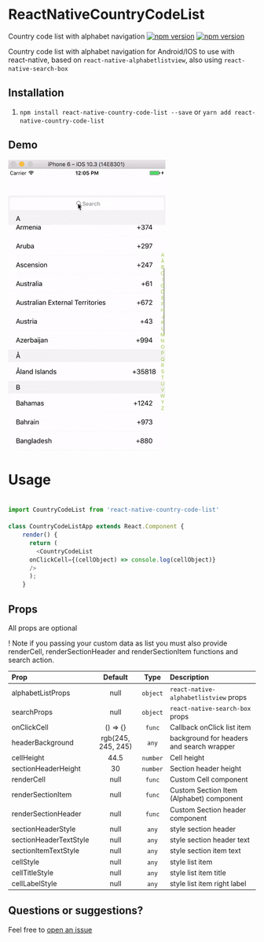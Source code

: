 # ReactNativeCountryCodeList
Country code list with alphabet navigation
[![npm version](http://img.shields.io/npm/v/react-native-country-code-list.svg?style=flat-square)](https://npmjs.org/package/react-native-country-code-list "View this project on npm")
[![npm version](http://img.shields.io/npm/dm/react-native-country-code-list.svg?style=flat-square)](https://npmjs.org/package/react-native-country-code-list "View this project on npm")

Country code list with alphabet navigation for Android/IOS to use with react-native,
based on `react-native-alphabetlistview`, also using `react-native-search-box`

## Installation
1. `npm install react-native-country-code-list --save` or
   `yarn add react-native-country-code-list`
   
## Demo

![](./src/countryCodeList.gif)

# Usage

```js

import CountryCodeList from 'react-native-country-code-list'

class CountryCodeListApp extends React.Component {
    render() {
      return (
        <CountryCodeList
	  onClickCell={(cellObject) => console.log(cellObject)}
	  />
      );
    }

```

## Props
All props are optional

! Note if you passing your custom data as list you must also provide renderCell, renderSectionHeader and renderSectionItem functions and search action.

| Prop  | Default  | Type | Description |
| :------------ |:---------------:| :---------------:| :-----|
| alphabetListProps | null | `object` | `react-native-alphabetlistview` props |
| searchProps | null | `object` | `react-native-search-box` props |
| onClickCell | () => {} | `func` | Callback onClick list item |
| headerBackground | rgb(245, 245, 245) | `any` | background for headers and search wrapper |
| cellHeight | 44.5 | `number` | Cell height |
| sectionHeaderHeight | 30 | `number` | Section header height |
| renderCell | null | `func` | Custom Cell component |
| renderSectionItem | null | `func` | Custom Section Item (Alphabet) component |
| renderSectionHeader | null | `func` | Custom Section header component |
| sectionHeaderStyle | null | `any` | style section header |
| sectionHeaderTextStyle | null | `any` | style section header text |
| sectionItemTextStyle | null | `any` | style section item text |
| cellStyle | null | `any` | style list item |
| cellTitleStyle | null | `any` | style list item title |
| cellLabelStyle | null | `any` | style list item right label|


## Questions or suggestions?

Feel free to [open an issue](https://github.com/ElekenAgency/ReactNativeCountryCodeList/issues)
